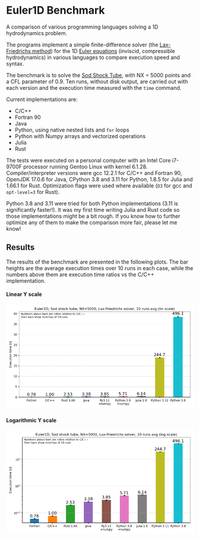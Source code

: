 # Euler1D Benchmark
A comparison of various programming languages solving a 1D hydrodynamics problem.

The programs implement a simple finite-difference solver (the [Lax-Friedrichs method](https://en.wikipedia.org/wiki/Lax%E2%80%93Friedrichs_method)) for the 1D [Euler equations](https://en.wikipedia.org/wiki/Euler_equations_(fluid_dynamics)) (inviscid, compressible hydrodynamics) in various languages to compare execution speed and syntax.

The benchmark is to solve the [Sod Shock Tube](https://en.wikipedia.org/wiki/Sod_shock_tube), with NX = 5000 points and a CFL parameter of 0.9. Ten runs, without disk output, are carried out with each version and the execution time measured with the `time` command.

Current implementations are:

- C/C++
- Fortran 90 
- Java
- Python, using native nested lists and `for` loops
- Python with Numpy arrays and vectorized operations
- Julia
- Rust

The tests were executed on a personal computer with an Intel Core i7-9700F processor running Gentoo Linux with kernel 6.1.28. Compiler/interpreter versions were gcc 12.2.1 for C/C++ and Fortran 90, OpenJDK 17.0.6 for Java, CPython 3.8 and 3.11 for Python, 1.8.5 for Julia and 1.66.1 for Rust. Optimization flags were used where available (`O3` for gcc and `opt-level=3` for Rust).

Python 3.8 and 3.11 were tried for both Python implementations (3.11 is significantly faster!). It was my first time writing Julia and Rust code so those implementations might be a bit rough. If you know how to further optimize any of them to make the comparison more fair, please let me know!

## Results

The results of the benchmark are presented in the following plots. The bar heights are the average execution times over 10 runs in each case, while the numbers above them are execution time ratios vs the C/C++ implementation.

#### **Linear** Y scale
![Lin scale](https://github.com/meithan/Euler1D_Benchmark/blob/main/benchmark_lin.png)


#### **Logarithmic** Y scale
![Log scale](https://github.com/meithan/Euler1D_Benchmark/blob/main/benchmark_log.png)

